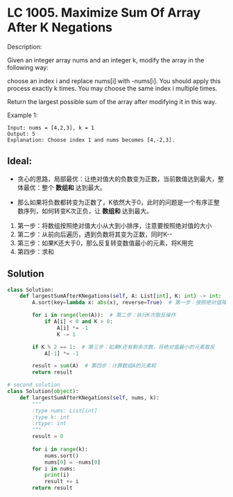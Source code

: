 
# LC 1005. Maximize Sum Of Array After K Negations

Description:

Given an integer array nums and an integer k, modify the array in the following way:

choose an index i and replace nums[i] with -nums[i].
You should apply this process exactly k times. You may choose the same index i multiple times.

Return the largest possible sum of the array after modifying it in this way.

 

Example 1:

```
Input: nums = [4,2,3], k = 1
Output: 5
Explanation: Choose index 1 and nums becomes [4,-2,3].
```

## Ideal:
* 贪心的思路，局部最优：让绝对值大的负数变为正数，当前数值达到最大，整体最优：整个 __数组和__ 达到最大。

* 那么如果将负数都转变为正数了，K依然大于0，此时的问题是一个有序正整数序列，如何转变K次正负，让 __数组和__ 达到最大。

1. 第一步：将数组按照绝对值大小从大到小排序，注意要按照绝对值的大小
2. 第二步：从前向后遍历，遇到负数将其变为正数，同时K--
3. 第三步：如果K还大于0，那么反复转变数值最小的元素，将K用完
4. 第四步：求和


## Solution
    
``` py
class Solution:
    def largestSumAfterKNegations(self, A: List[int], K: int) -> int:
        A.sort(key=lambda x: abs(x), reverse=True)  # 第一步：按照绝对值降序排序数组A

        for i in range(len(A)):  # 第二步：执行K次取反操作
            if A[i] < 0 and K > 0:
                A[i] *= -1
                K -= 1

        if K % 2 == 1:  # 第三步：如果K还有剩余次数，将绝对值最小的元素取反
            A[-1] *= -1

        result = sum(A)  # 第四步：计算数组A的元素和
        return result
```

```py
# second solution
class Solution(object):
    def largestSumAfterKNegations(self, nums, k):
        """
        :type nums: List[int]
        :type k: int
        :rtype: int
        """
        result = 0
        
        for i in range(k):
            nums.sort()
            nums[0] = -nums[0]
        for i in nums:
            print(i)
            result += i
        return result
```
